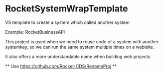 # RocketSystemWrapTemplate

VS template to create a system which called another system

Example: RocketBusinessAPI

This project is used when we need to reuse code of a system with another systemkey, so we can run the same system multiple times on a webisite.  

It also offers a more understandable name when building web projects.  

** Use https://github.com/Rocket-CDS/RenameProj **

